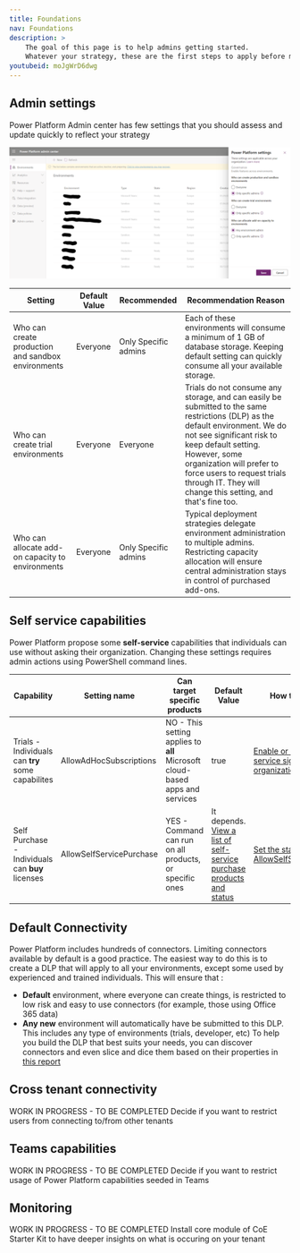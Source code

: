 ```yaml
---
title: Foundations
nav: Foundations
description: >
    The goal of this page is to help admins getting started.
    Whatever your strategy, these are the first steps to apply before moving forward.
youtubeid: moJgWrD6dwg
---
```


## Admin settings

Power Platform Admin center has few settings that you should assess and update quickly to reflect your strategy

![Power Platform Admin Settings](./media/PowerPlatformAdminSettings.png)

| Setting | Default Value | Recommended | Recommendation Reason |
| --- | --- | --- | --- |
| Who can create production and sandbox environments | Everyone | Only Specific admins | Each of these environments will consume a minimum of 1 GB of database storage. Keeping default setting can quickly consume all your available storage. |
| Who can create trial environments | Everyone | Everyone | Trials do not consume any storage, and can easily be submitted to the same restrictions (DLP) as the default environment. We do not see significant risk to keep default setting. However, some organization will prefer to force users to request trials through IT. They will change this setting, and that's fine too.|
| Who can allocate add-on capacity to environments | Everyone | Only Specific admins | Typical deployment strategies delegate environment administration to multiple admins. Restricting capacity allocation will ensure central administration stays in control of purchased add-ons.|

## Self service capabilities

Power Platform propose some **self-service** capabilities that individuals can use without asking their organization. Changing these settings requires admin actions using PowerShell command lines.

| Capability | Setting name | Can target specific products | Default Value | How to change it |
| --- | --- | --- | --- | --- |
| Trials - Individuals can **try** some capabilites | AllowAdHocSubscriptions | NO - This setting applies to **all** Microsoft cloud-based apps and services | true  | [Enable or disable self-service sign-up for your organization](https://docs.microsoft.com/en-us/powershell/module/msonline/set-msolcompanysettings?view=azureadps-1.0#parameters) |
| Self Purchase - Individuals can **buy** licenses | AllowSelfServicePurchase | YES - Command can run on all products, or specific ones | It depends. [View a list of self-service purchase products and status](https://docs.microsoft.com/en-us/microsoft-365/commerce/subscriptions/allowselfservicepurchase-powershell?view=o365-worldwide#view-a-list-of-self-service-purchase-products-and-their-status)  |  [Set the status for AllowSelfServicePurchase](https://docs.microsoft.com/en-us/microsoft-365/commerce/subscriptions/allowselfservicepurchase-powershell?view=o365-worldwide#view-or-set-the-status-for-allowselfservicepurchasen) |

## Default Connectivity

Power Platform includes hundreds of connectors. Limiting connectors available by default is a good practice. The easiest way to do this is to create a DLP that will apply to all your environments, except some used by experienced and trained individuals. This will ensure that :

- **Default** environment, where everyone can create things, is restricted to low risk and easy to use connectors (for example, those using Office 365 data)
- **Any new** environment will automatically have be submitted to this DLP. This includes any type of environments (trials, developer, etc)
To help you build the DLP that best suits your needs, you can discover connectors and even slice and dice them based on their properties in [this report](https://aka.ms/ppc)

## Cross tenant connectivity

WORK IN PROGRESS - TO BE COMPLETED
Decide if you want to restrict users from connecting to/from other tenants

## Teams capabilities

WORK IN PROGRESS - TO BE COMPLETED
Decide if you want to restrict usage of Power Platform capabilities seeded in Teams

## Monitoring

WORK IN PROGRESS - TO BE COMPLETED
Install core module of CoE Starter Kit to have deeper insights on what is occuring on your tenant
